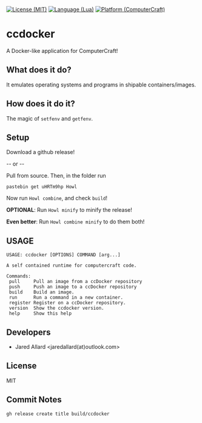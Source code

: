 
[![License (MIT)](https://img.shields.io/badge/license-MIT-blue.svg?style=flat-square)](http://opensource.org/licenses/MIT)
[![Language (Lua)](https://img.shields.io/badge/powered_by-Lua-blue.svg?style=flat-square)](https://lua.org)
[![Platform (ComputerCraft)](https://img.shields.io/badge/platform-ComputerCraft-blue.svg?style=flat-square)](http://www.computercraft.info/)


# ccdocker

A Docker-like application for ComputerCraft!

## What does it do?

It emulates operating systems and programs in shipable containers/images.

## How does it do it?

The magic of `setfenv` and `getfenv`.

## Setup

Download a github release!

-- or --

Pull from source.
Then, in the folder run

```
pastebin get uHRTm9hp Howl
```

Now run `Howl combine`, and check `build`!

**OPTIONAL**: Run `Howl minify` to minify the release!

**Even better**: Run `Howl combine minify` to do them both!

## USAGE

```
USAGE: ccdocker [OPTIONS] COMMAND [arg...]

A self contained runtime for computercraft code.

Commands:
 pull     Pull an image from a ccDocker repository
 push     Push an image to a ccDocker repository
 build    Build an image.
 run      Run a command in a new container.
 register Register on a ccDocker repository.
 version  Show the ccdocker version.
 help     Show this help
```

## Developers

 * Jared Allard &lt;jaredallard(at)outlook.com&gt;

## License

MIT



## Commit Notes
`gh release create title build/ccdocker`